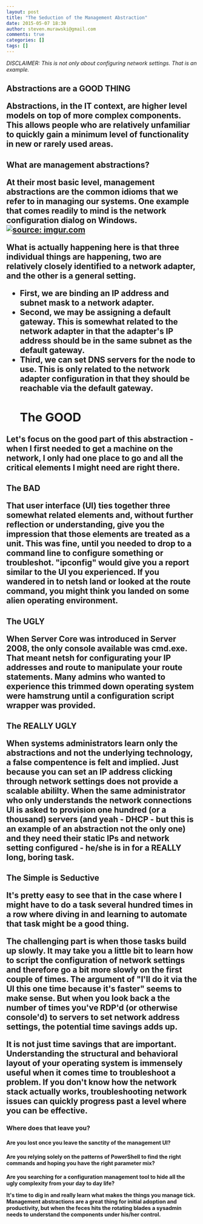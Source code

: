 ```yaml
---
layout: post
title: "The Seduction of the Management Abstraction"
date: 2015-05-07 18:30
author: steven.murawski@gmail.com
comments: true
categories: []
tags: []
---
```



*DISCLAIMER: This is not only about configuring network settings. That is an example.*
<h2 id="abstractionsareagoodthing">Abstractions are a GOOD THING



Abstractions, in the IT context, are higher level models on top of more complex components.  This allows people who are relatively unfamiliar to quickly gain a minimum level of functionality in new or rarely used areas.
<h2 id="whataremanagementabstractions">What are management abstractions?



At their most basic level, management abstractions are the common idioms that we refer to in managing our systems.  One example that comes readily to mind is the network configuration dialog on Windows.
<a href="http://imgur.com/KDTMJKO">![](http://i.imgur.com/KDTMJKO.png "source: imgur.com")</a>

What is actually happening here is that three individual things are happening, two are relatively closely identified to a network adapter, and the other is a general setting.


*   First, we are binding an IP address and subnet mask to a network adapter.
*   Second, we may be assigning a default gateway.  This is somewhat related to the network adapter in that the adapter's IP address should be in the same subnet as the default gateway.
*   Third, we can set DNS servers for the node to use.  This is only related to the network adapter configuration in that they should be reachable via the default gateway.<h2 id="thegood">The GOOD



Let's focus on the good part of this abstraction - when I first needed to get a machine on the network, I only had one place to go and all the critical elements I might need are right there.
<h2 id="thebad">The BAD



That user interface (UI) ties together three somewhat related elements and, without further reflection or understanding, give you the impression that those elements are treated as a unit.  This was fine, until you needed to drop to a command line to configure something or troubleshot.  "ipconfig" would give you a report similar to the UI you experienced. If you wandered in to netsh land or looked at the route command, you might think you landed on some alien operating environment.
<h2 id="theugly">The UGLY



When Server Core was introduced in Server 2008, the only console available was cmd.exe.  That meant netsh for configurating your IP addresses and route to manipulate your route statements.  Many admins who wanted to experience this trimmed down operating system were hamstrung until a configuration script wrapper was provided.
<h2 id="thereallyugly">The REALLY UGLY



When systems administrators learn only the abstractions and not the underlying technology, a false compentence is felt and implied.  Just because you can set an IP address clicking through network settings does not provide a scalable abililty.  When the same administrator who only understands the network connections UI is asked to provision one hundred (or a thousand) servers (and yeah - DHCP - but this is an example of an abstraction not the only one) and they need their static IPs and network setting configured - he/she is in for a REALLY long, boring task.  
<h2 id="thesimpleisseductive">The Simple is Seductive



It's pretty easy to see that in the case where I might have to do a task several hundred times in a row where diving in and learning to automate that task might be a good thing.  


The challenging part is when those tasks build up slowly.  It may take you a little bit to learn how to script the configuration of network settings and therefore go a bit more slowly on the first couple of times.  The argument of "I'll do it via the UI this one time because it's faster" seems to make sense.  But when you look back a the number of times you've RDP'd (or otherwise console'd) to servers to set network address settings, the potential time savings adds up.


It is not just time savings that are important.  Understanding the structural and behavioral layout of your operating system is immensely useful when it comes time to troubleshoot a problem.  If you don't know how the network stack actually works, troubleshooting network issues can quickly progress past a level where you can be effective.
<h3 id="wheredoesthatleaveyou">Where does that leave you?

<h4 id="areyoulostonceyouleavethesanctityofthemanagementui">Are you lost once you leave the sanctity of the management UI?

<h4 id="areyourelyingsolelyonthepatternsofpowershelltofindtherightcommandsandhopingyouhavetherightparametermix">Are you relying solely on the patterns of PowerShell to find the right commands and hoping you have the right parameter mix?

<h4 id="areyousearchingforaconfigurationmanagementtooltohidealltheuglycomplexityfromyourdaytodaylife">Are you searching for a configuration management tool to hide all the ugly complexity from your day to day life?



It's time to dig in and really learn what makes the things you manage tick.  Management abstractions are a great thing for initial adoption and productivity, but when the feces hits the rotating blades a sysadmin needs to understand the components under his/her control.

